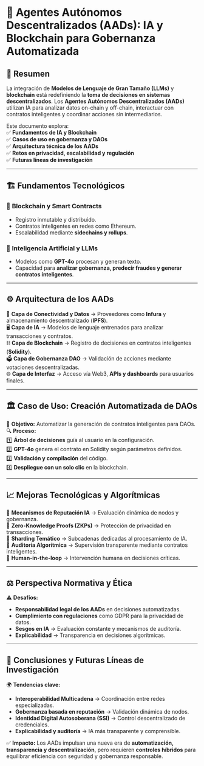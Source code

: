 # 🚀 **Agentes Autónomos Descentralizados (AADs): IA y Blockchain para Gobernanza Automatizada**  

## 📌 **Resumen**  
La integración de **Modelos de Lenguaje de Gran Tamaño (LLMs)** y **blockchain** está redefiniendo la **toma de decisiones en sistemas descentralizados**. Los **Agentes Autónomos Descentralizados (AADs)** utilizan IA para analizar datos on-chain y off-chain, interactuar con contratos inteligentes y coordinar acciones sin intermediarios.  

Este documento explora:  
✅ **Fundamentos de IA y Blockchain**  
✅ **Casos de uso en gobernanza y DAOs**  
✅ **Arquitectura técnica de los AADs**  
✅ **Retos en privacidad, escalabilidad y regulación**  
✅ **Futuras líneas de investigación**  

---

## 🏗 **Fundamentos Tecnológicos**  

### 🔗 **Blockchain y Smart Contracts**  
- Registro inmutable y distribuido.  
- Contratos inteligentes en redes como Ethereum.  
- Escalabilidad mediante **sidechains y rollups**.  

### 🧠 **Inteligencia Artificial y LLMs**  
- Modelos como **GPT-4o** procesan y generan texto.  
- Capacidad para **analizar gobernanza, predecir fraudes y generar contratos inteligentes**.  

---

## ⚙ **Arquitectura de los AADs**  

📡 **Capa de Conectividad y Datos** → Proveedores como **Infura** y almacenamiento descentralizado (**IPFS**).  
🖥 **Capa de IA** → Modelos de lenguaje entrenados para analizar transacciones y contratos.  
⛓ **Capa de Blockchain** → Registro de decisiones en contratos inteligentes (**Solidity**).  
🗳 **Capa de Gobernanza DAO** → Validación de acciones mediante votaciones descentralizadas.  
🌐 **Capa de Interfaz** → Acceso vía Web3, **APIs y dashboards** para usuarios finales.  

---

## 🏛 **Caso de Uso: Creación Automatizada de DAOs**  

📌 **Objetivo:** Automatizar la generación de contratos inteligentes para DAOs.  
🔍 **Proceso:**  
1️⃣ **Árbol de decisiones** guía al usuario en la configuración.  
2️⃣ **GPT-4o** genera el contrato en Solidity según parámetros definidos.  
3️⃣ **Validación y compilación** del código.  
4️⃣ **Despliegue con un solo clic** en la blockchain.  

---

## 📈 **Mejoras Tecnológicas y Algorítmicas**  

🔹 **Mecanismos de Reputación IA** → Evaluación dinámica de nodos y gobernanza.  
🔹 **Zero-Knowledge Proofs (ZKPs)** → Protección de privacidad en transacciones.  
🔹 **Sharding Temático** → Subcadenas dedicadas al procesamiento de IA.  
🔹 **Auditoría Algorítmica** → Supervisión transparente mediante contratos inteligentes.  
🔹 **Human-in-the-loop** → Intervención humana en decisiones críticas.  

---

## ⚖ **Perspectiva Normativa y Ética**  

⚠ **Desafíos:**  
- **Responsabilidad legal de los AADs** en decisiones automatizadas.  
- **Cumplimiento con regulaciones** como GDPR para la privacidad de datos.  
- **Sesgos en IA** → Evaluación constante y mecanismos de auditoría.  
- **Explicabilidad** → Transparencia en decisiones algorítmicas.  

---

## 🚀 **Conclusiones y Futuras Líneas de Investigación**  

🌍 **Tendencias clave:**  
- **Interoperabilidad Multicadena** → Coordinación entre redes especializadas.  
- **Gobernanza basada en reputación** → Validación dinámica de nodos.  
- **Identidad Digital Autosoberana (SSI)** → Control descentralizado de credenciales.  
- **Explicabilidad y auditoría** → IA más transparente y comprensible.  

✅ **Impacto:** Los AADs impulsan una nueva era de **automatización, transparencia y descentralización**, pero requieren **controles híbridos** para equilibrar eficiencia con seguridad y gobernanza responsable.  
